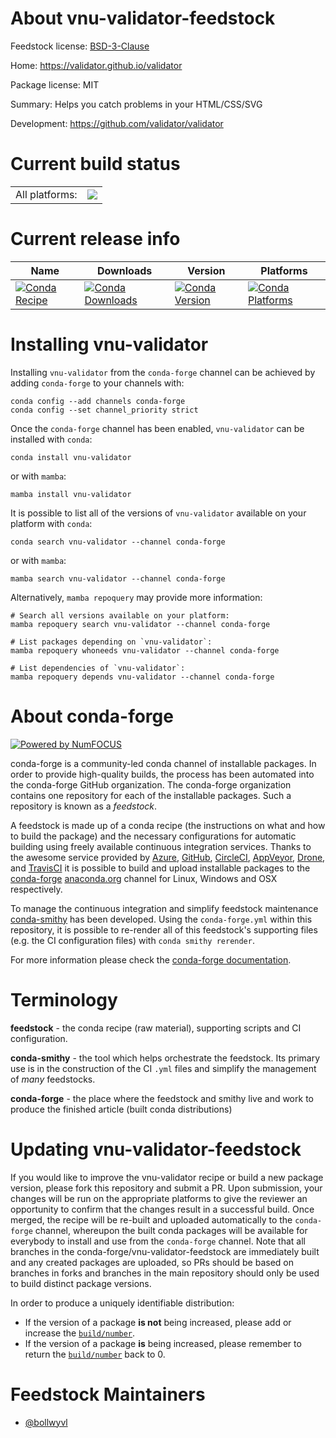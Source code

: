 About vnu-validator-feedstock
=============================

Feedstock license: [BSD-3-Clause](https://github.com/conda-forge/vnu-validator-feedstock/blob/main/LICENSE.txt)

Home: https://validator.github.io/validator

Package license: MIT

Summary: Helps you catch problems in your HTML/CSS/SVG

Development: https://github.com/validator/validator

Current build status
====================


<table><tr><td>All platforms:</td>
    <td>
      <a href="https://dev.azure.com/conda-forge/feedstock-builds/_build/latest?definitionId=20935&branchName=main">
        <img src="https://dev.azure.com/conda-forge/feedstock-builds/_apis/build/status/vnu-validator-feedstock?branchName=main">
      </a>
    </td>
  </tr>
</table>

Current release info
====================

| Name | Downloads | Version | Platforms |
| --- | --- | --- | --- |
| [![Conda Recipe](https://img.shields.io/badge/recipe-vnu--validator-green.svg)](https://anaconda.org/conda-forge/vnu-validator) | [![Conda Downloads](https://img.shields.io/conda/dn/conda-forge/vnu-validator.svg)](https://anaconda.org/conda-forge/vnu-validator) | [![Conda Version](https://img.shields.io/conda/vn/conda-forge/vnu-validator.svg)](https://anaconda.org/conda-forge/vnu-validator) | [![Conda Platforms](https://img.shields.io/conda/pn/conda-forge/vnu-validator.svg)](https://anaconda.org/conda-forge/vnu-validator) |

Installing vnu-validator
========================

Installing `vnu-validator` from the `conda-forge` channel can be achieved by adding `conda-forge` to your channels with:

```
conda config --add channels conda-forge
conda config --set channel_priority strict
```

Once the `conda-forge` channel has been enabled, `vnu-validator` can be installed with `conda`:

```
conda install vnu-validator
```

or with `mamba`:

```
mamba install vnu-validator
```

It is possible to list all of the versions of `vnu-validator` available on your platform with `conda`:

```
conda search vnu-validator --channel conda-forge
```

or with `mamba`:

```
mamba search vnu-validator --channel conda-forge
```

Alternatively, `mamba repoquery` may provide more information:

```
# Search all versions available on your platform:
mamba repoquery search vnu-validator --channel conda-forge

# List packages depending on `vnu-validator`:
mamba repoquery whoneeds vnu-validator --channel conda-forge

# List dependencies of `vnu-validator`:
mamba repoquery depends vnu-validator --channel conda-forge
```


About conda-forge
=================

[![Powered by
NumFOCUS](https://img.shields.io/badge/powered%20by-NumFOCUS-orange.svg?style=flat&colorA=E1523D&colorB=007D8A)](https://numfocus.org)

conda-forge is a community-led conda channel of installable packages.
In order to provide high-quality builds, the process has been automated into the
conda-forge GitHub organization. The conda-forge organization contains one repository
for each of the installable packages. Such a repository is known as a *feedstock*.

A feedstock is made up of a conda recipe (the instructions on what and how to build
the package) and the necessary configurations for automatic building using freely
available continuous integration services. Thanks to the awesome service provided by
[Azure](https://azure.microsoft.com/en-us/services/devops/), [GitHub](https://github.com/),
[CircleCI](https://circleci.com/), [AppVeyor](https://www.appveyor.com/),
[Drone](https://cloud.drone.io/welcome), and [TravisCI](https://travis-ci.com/)
it is possible to build and upload installable packages to the
[conda-forge](https://anaconda.org/conda-forge) [anaconda.org](https://anaconda.org/)
channel for Linux, Windows and OSX respectively.

To manage the continuous integration and simplify feedstock maintenance
[conda-smithy](https://github.com/conda-forge/conda-smithy) has been developed.
Using the ``conda-forge.yml`` within this repository, it is possible to re-render all of
this feedstock's supporting files (e.g. the CI configuration files) with ``conda smithy rerender``.

For more information please check the [conda-forge documentation](https://conda-forge.org/docs/).

Terminology
===========

**feedstock** - the conda recipe (raw material), supporting scripts and CI configuration.

**conda-smithy** - the tool which helps orchestrate the feedstock.
                   Its primary use is in the construction of the CI ``.yml`` files
                   and simplify the management of *many* feedstocks.

**conda-forge** - the place where the feedstock and smithy live and work to
                  produce the finished article (built conda distributions)


Updating vnu-validator-feedstock
================================

If you would like to improve the vnu-validator recipe or build a new
package version, please fork this repository and submit a PR. Upon submission,
your changes will be run on the appropriate platforms to give the reviewer an
opportunity to confirm that the changes result in a successful build. Once
merged, the recipe will be re-built and uploaded automatically to the
`conda-forge` channel, whereupon the built conda packages will be available for
everybody to install and use from the `conda-forge` channel.
Note that all branches in the conda-forge/vnu-validator-feedstock are
immediately built and any created packages are uploaded, so PRs should be based
on branches in forks and branches in the main repository should only be used to
build distinct package versions.

In order to produce a uniquely identifiable distribution:
 * If the version of a package **is not** being increased, please add or increase
   the [``build/number``](https://docs.conda.io/projects/conda-build/en/latest/resources/define-metadata.html#build-number-and-string).
 * If the version of a package **is** being increased, please remember to return
   the [``build/number``](https://docs.conda.io/projects/conda-build/en/latest/resources/define-metadata.html#build-number-and-string)
   back to 0.

Feedstock Maintainers
=====================

* [@bollwyvl](https://github.com/bollwyvl/)


